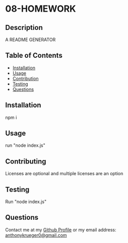 # 08-HOMEWORK

  
  

  ## Description
  
  A README GENERATOR
  

  ## Table of Contents
  
  - [Installation](#installation)
  - [Usage](#usage)
  - [Contribution](#contribution)
  - [Testing](#testing)
  - [Questions](#questions)
  

  ## Installation
  
  npm i
  

  ## Usage
  
  run "node index.js"
  

  ## Contributing
  
  Licenses are optional and multiple licenses are an option
  

  ## Testing
  
  Run "node index.js"
  

  ## Questions
  
  Contact me at my [Github Profile](https://github.com/antom99)
  or my email address: anthonykrueger0@gmail.com
  
  
  